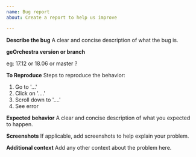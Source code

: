 ```yaml
---
name: Bug report
about: Create a report to help us improve

---
```


**Describe the bug**
A clear and concise description of what the bug is.

**geOrchestra version or branch**

eg: 17.12 or 18.06 or master ?

**To Reproduce**
Steps to reproduce the behavior:
1. Go to '...'
2. Click on '....'
3. Scroll down to '....'
4. See error

**Expected behavior**
A clear and concise description of what you expected to happen.

**Screenshots**
If applicable, add screenshots to help explain your problem.

**Additional context**
Add any other context about the problem here.
